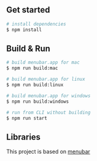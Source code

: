 ## Get started

```bash
# install dependencies
$ npm install
```

## Build & Run 

```bash
# build menubar.app for mac
$ npm run build:mac

# build menubar.app for linux
$ npm run build:linux

# build menubar.app for windows
$ npm run build:windows

# run from CLI without building
$ npm run start
```

## Libraries

This project is based on [menubar](https://github.com/maxogden/menubar)
